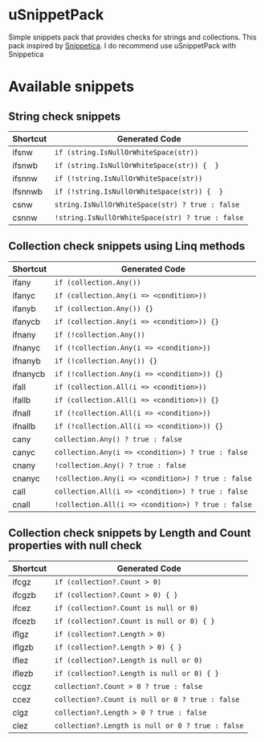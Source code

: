 # uSnippetPack
Simple snippets pack that provides checks for strings and collections. This pack inspired by [Snippetica](https://github.com/JosefPihrt/Snippetica). I do recommend use uSnippetPack with Snippetica

# Available snippets

## String check snippets

| Shortcut | Generated Code                                   |
| -------- | ------------------------------------------------ |
| ifsnw    | `if (string.IsNullOrWhiteSpace(str))`            |
| ifsnwb   | `if (string.IsNullOrWhiteSpace(str)) {  }`       |
| ifsnnw   | `if (!string.IsNullOrWhiteSpace(str))`           |
| ifsnnwb  | `if (!string.IsNullOrWhiteSpace(str)) {  }`      |
| csnw     | `string.IsNullOrWhiteSpace(str) ? true : false`  |
| csnnw    | `!string.IsNullOrWhiteSpace(str) ? true : false` |


## Collection check snippets using Linq methods
| Shortcut | Generated Code                                     |
| -------- | -------------------------------------------------- |
| ifany    | `if (collection.Any())`                            |
| ifanyc   | `if (collection.Any(i => <condition>))`            |
| ifanyb   | `if (collection.Any()) {}`                         |
| ifanycb  | `if (collection.Any(i => <condition>)) {}`         |
| ifnany   | `if (!collection.Any())`                           |
| ifnanyc  | `if (!collection.Any(i => <condition>))`           |
| ifnanyb  | `if (!collection.Any()) {}`                        |
| ifnanycb | `if (!collection.Any(i => <condition>)) {}`        |
| ifall    | `if (collection.All(i => <condition>))`            |
| ifallb   | `if (collection.All(i => <condition>)) {}`         |
| ifnall   | `if (!collection.All(i => <condition>))`           |
| ifnallb  | `if (!collection.All(i => <condition>)) {}`        |
| cany     | `collection.Any() ? true : false`                  |
| canyc    | `collection.Any(i => <condition>) ? true : false`  |
| cnany    | `!collection.Any() ? true : false`                 |
| cnanyc   | `!collection.Any(i => <condition>) ? true : false` |
| call     | `collection.All(i => <condition>) ? true : false`  |
| cnall    | `!collection.All(i => <condition>) ? true : false` |

## Collection check snippets by Length and Count properties with null check

| Shortcut | Generated Code                                   |
| -------- | ------------------------------------------------ |
| ifcgz    | `if (collection?.Count > 0)`                     |
| ifcgzb   | `if (collection?.Count > 0) { }`                 |
| ifcez    | `if (collection?.Count is null or 0)`            |
| ifcezb   | `if (collection?.Count is null or 0) { }`        |
| iflgz    | `if (collection?.Length > 0)`                    |
| iflgzb   | `if (collection?.Length > 0) { }`                |
| iflez    | `if (collection?.Length is null or 0)`           |
| iflezb   | `if (collection?.Length is null or 0) { }`       |
| ccgz     | `collection?.Count > 0 ? true : false`           |
| ccez     | `collection?.Count is null or 0 ? true : false`  |
| clgz     | `collection?.Length > 0 ? true : false`          |
| clez     | `collection?.Length is null or 0 ? true : false` |
